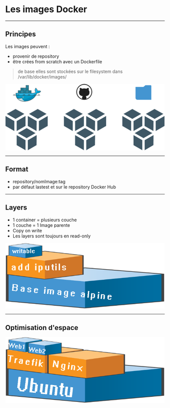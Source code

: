 # Les images Docker


--------


## Principes

Les images peuvent :
- provenir de repository
- être crées from scratch avec un Dockerfile

> de base elles sont stockées sur le filesystem dans /var/lib/docker/images/

![repo_images](docker_overview_intro/img//repo_images.png)


--------


## Format

- repository/nomImage:tag
- par défaut lastest et sur le repository Docker Hub



--------


## Layers


- 1 container = plusieurs couche
- 1 couche = 1 Image parente
- Copy on write
- Les layers sont toujours en read-only


![image_layer_single_VE](docker_overview_intro/img//image_layer_single_VE.png)


--------


## Optimisation d'espace

![image_layer_VE](docker_overview_intro/img//image_layer_VE.png)

